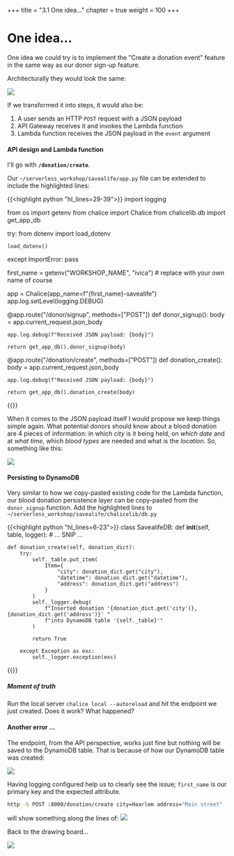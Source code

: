 +++
title = "3.1 One idea..."
chapter = true
weight = 100
+++

# One idea...

One idea we could try is to implement the "Create a donation event" feature in the same way as our donor sign-up feature.

Architecturally they would look the same:

![](/images/donor_signup_db_arch.png)

If we transformed it into steps, it would also be:

1. A user sends an HTTP `POST` request with a JSON payload
2. API Gateway receives it and invokes the Lambda function
3. Lambda function receives the JSON payload in the `event` argument

#### API design and Lambda function

I'll go with **`/donation/create`**.

Our `~/serverless_workshop/savealife/app.py` file can be extended to include the highlighted lines:

{{<highlight python "hl_lines=29-39">}}
import logging

from os import getenv
from chalice import Chalice
from chalicelib.db import get_app_db

try:
    from dotenv import load_dotenv

    load_dotenv()
except ImportError:
    pass

first_name = getenv("WORKSHOP_NAME", "ivica")  # replace with your own name of course

app = Chalice(app_name=f"{first_name}-savealife")
app.log.setLevel(logging.DEBUG)


@app.route("/donor/signup", methods=["POST"])
def donor_signup():
    body = app.current_request.json_body

    app.log.debug(f"Received JSON payload: {body}")

    return get_app_db().donor_signup(body)


@app.route("/donation/create", methods=["POST"])
def donation_create():
    body = app.current_request.json_body

    app.log.debug(f"Received JSON payload: {body}")

    return get_app_db().donation_create(body)
{{</highlight>}}

When it comes to the JSON payload itself I would propose we keep things simple again. What potential donors
should know about a blood donation are 4 pieces of information: in which _city_ is it being held, on _which date_ 
and at _what time_, which _blood types_ are needed and what is the _location_.
So, something like this:

![](/images/code_screenshots/50_100_1.png)

#### Persisting to DynamoDB

Very similar to how we copy-pasted existing code for the Lambda function, our blood donation persistence layer 
can be copy-pasted from the `donor_signup` function. Add the highlighted lines to 
`~/serverless_workshop/savealife/chalicelib/db.py`

{{<highlight python "hl_lines=6-23">}}
class SavealifeDB:
    def __init__(self, table, logger):
        # ... SNIP ...


    def donation_create(self, donation_dict):
        try:
            self._table.put_item(
                Item={
                    "city": donation_dict.get("city"),
                    "datetime": donation_dict.get("datetime"),
                    "address": donation_dict.get("address")
                }
            )
            self._logger.debug(
                f"Inserted donation '{donation_dict.get('city')}, {donation_dict.get('address')}' "
                f"into DynamoDB table '{self._table}'"
            )

            return True

        except Exception as exc:
            self._logger.exception(exc)
{{</highlight>}}

##### Moment of truth

Run the local server `chalice local --autoreload` and hit the endpoint we just created. Does it work? What happened?

#### Another error ...

The endpoint, from the API perspective, works just fine but nothing will be saved to the DynamoDB table. That is because
of how our DynamoDB table was created:

![](/images/code_screenshots/50_100_2.png)

Having logging configured help us to clearly see the issue; `first_name` is our primary key and the expected attribute.

```bash
http -b POST :8000/donation/create city=Haarlem address="Main street"
```
will show something along the lines of:
![](/images/code_screenshots/50_100_3.png)

Back to the drawing board...

![](/images/drawing_board.webp)